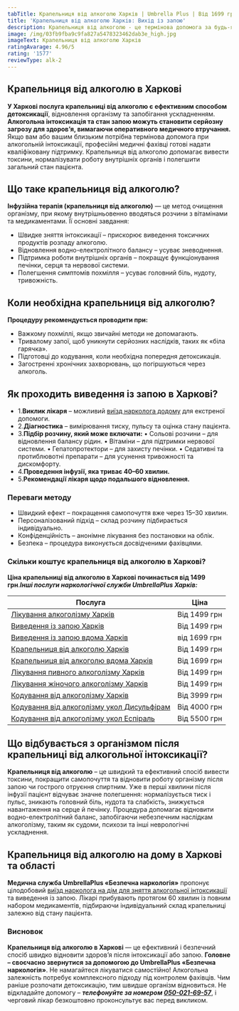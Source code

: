 ```yaml
---
tabTitle: Крапельниця від алкоголю Харків | Umbrella Plus | Від 1699 грн
title: 'Крапельниця від алкоголю Харків: Вихід із запою'
description: Крапельниця від алкоголю - це термінова допомога за будь-якої інтоксикації
image: /img/03fb9fba9c9fa827a5478323462dab3e_high.jpg
imageText: Крапельниця від алкоголю Харків
ratingAvarage: 4.96/5
rating: '1577'
reviewType: alk-2
---
```


## Крапельниця від алкоголю в Харкові

**У Харкові послуга крапельниці від алкоголю є ефективним способом детоксикації**, відновлення організму та запобігання ускладненням. **Алкогольна інтоксикація та стан запою можуть становити серйозну загрозу для здоров’я, вимагаючи оперативного медичного втручання.** Якщо вам або вашим близьким потрібна термінова допомога при алкогольній інтоксикації, професійні медичні фахівці готові надати кваліфіковану підтримку. Крапельниця від алкоголю допомагає вивести токсини, нормалізувати роботу внутрішніх органів і полегшити загальний стан пацієнта.

## Що таке крапельниця від алкоголю?

**Інфузійна терапія (крапельниця від алкоголю)** — це метод очищення організму, при якому внутрішньовенно вводяться розчини з вітамінами та медикаментами. Її основні завдання:

* Швидке зняття інтоксикації – прискорює виведення токсичних продуктів розпаду алкоголю.
* Відновлення водно-електролітного балансу – усуває зневоднення.
* Підтримка роботи внутрішніх органів – покращує функціонування печінки, серця та нервової системи.
* Полегшення симптомів похмілля – усуває головний біль, нудоту, тривожність.

## Коли необхідна крапельниця від алкоголю?

**Процедуру рекомендується проводити при:**

* Важкому похміллі, якщо звичайні методи не допомагають.
* Тривалому запої, щоб уникнути серйозних наслідків, таких як «біла гарячка».
* Підготовці до кодування, коли необхідна попередня детоксикація.
* Загостренні хронічних захворювань, що погіршуються через алкоголь.

## Як проходить виведення із запою в Харкові?

* 1.**Виклик лікаря** – можливий [виїзд нарколога додому](https://umbrella-plus.com.ua/uk/kharkiv/vivod-iz-zapoia-na-domy-kharkiv-ua/) для екстреної допомоги.
* 2.**Діагностика** – вимірювання тиску, пульсу та оцінка стану пацієнта.
* 3.**Підбір розчину, який може включати:**
  • Сольові розчини – для відновлення балансу рідин.
  • Вітаміни – для підтримки нервової системи.
  • Гепатопротектори – для захисту печінки.
  • Седативні та протиблювотні препарати – для усунення тривожності та дискомфорту.
* 4.**Проведення інфузії, яка триває 40–60 хвилин.**
* 5.**Рекомендації лікаря щодо подальшого відновлення.**

### Переваги методу

* Швидкий ефект – покращення самопочуття вже через 15–30 хвилин.
* Персоналізований підхід – склад розчину підбирається індивідуально.
* Конфіденційність – анонімне лікування без постановки на облік.
* Безпека – процедура виконується досвідченими фахівцями.

### Скільки коштує крапельниця від алкоголю в Харкові?

**Ціна крапельниці від алкоголю в Харкові починається від 1499 грн**.***Інші послуги наркологічної служби UmbrellaPlus Харків:***

| Послуга                                                                                                                             | Ціна         |
| ----------------------------------------------------------------------------------------------------------------------------------- | ------------ |
| [Лікування алкоголізму Харків](https://umbrella-plus.com.ua/uk/kharkiv/lechenie-alkogolizma-kharkiv-ua/)                            | Від 1499 грн |
| [Виведення із запою Харків](https://umbrella-plus.com.ua/uk/kharkiv/vivod-iz-zapoia-kharkiv-ua/)                                    | Від 1499 грн |
| [Виведення із запою вдома Харків](https://umbrella-plus.com.ua/uk/kharkiv/vivod-iz-zapoia-na-domy-kharkiv-ua/)                      | від 1699 грн |
| [Крапельниця від алкоголю Харків](https://umbrella-plus.com.ua/uk/kharkiv/kapelnica_ot_alkogola_kharkiv-ua/)                        | Від 1499 грн |
| [Крапельниця від алкоголю вдома Харків](https://umbrella-plus.com.ua/uk/kharkiv/kapelnica_ot_alkogola_na_domy_kharkiv_ua/)          | Від 1699 грн |
| [Лікування пивного алкоголізму Харків](https://umbrella-plus.com.ua/uk/kharkiv/lechenie-pivnogo-alkogolizma-kharkiv-ua/)            | Від 1499 грн |
| [Лікування жіночого алкоголізму Харків](https://umbrella-plus.com.ua/uk/kharkiv/lechenie-jenskogo-alkogolizma-kharkiv-ua/)          | Від 1499 грн |
| [Кодування від алкоголізму Харків](https://umbrella-plus.com.ua/uk/kharkiv/kodirovka-ot-alkogolia-kharkiv-ua/)                      | Від 3999 грн |
| [Кодування від алкоголізму укол Дисульфірам](https://umbrella-plus.com.ua/uk/kharkiv/kodirovka-ot-alkogolia-disulfiram-kharkiv-ua/) | Від 4000 грн |
| [Кодування від алкоголізму укол Еспіраль](https://umbrella-plus.com.ua/uk/kharkiv/kodirovka-ot-alkogolizma-espiarl-kharkiv-ua/)     | Від 5500 грн |

## Що відбувається з організмом після крапельниці від алкогольної інтоксикації?

**Крапельниця від алкоголю** – це швидкий та ефективний спосіб вивести токсини, покращити самопочуття та відновити роботу організму після запою чи гострого отруєння спиртним. Уже в перші хвилини після інфузії пацієнт відчуває значне полегшення: нормалізується тиск і пульс, зникають головний біль, нудота та слабкість, знижується навантаження на серце й печінку. Процедура допомагає відновити водно-електролітний баланс, запобігаючи небезпечним наслідкам алкоголізму, таким як судоми, психози та інші неврологічні ускладнення.

## Крапельниця від алкоголю на дому в Харкові та області

**Медична служба UmbrellaPlus «Безпечна наркологія»** пропонує цілодобовий [виїзд нарколога на дім для зняття алкогольної інтоксикації](https://umbrella-plus.com.ua/uk/kharkiv/kapelnica_ot_alkogola_na_domy_kharkiv_ua/) та виведення із запою. Лікарі прибувають протягом 60 хвилин із повним набором медикаментів, підбираючи індивідуальний склад крапельниці залежно від стану пацієнта.

### Висновок

**Крапельниця від алкоголю в Харкові** — це ефективний і безпечний спосіб швидко відновити здоров’я після інтоксикації або запою. **Головне – своєчасно звернутися за допомогою до UmbrellaPlus «Безпечна наркологія»**. Не намагайтеся лікуватися самостійно! Алкогольна залежність потребує комплексного підходу під контролем фахівців. Чим раніше розпочати детоксикацію, тим швидше організм відновиться. Не відкладайте допомогу – ***телефонуйте за номером [050-021-69-57](tel:0500216957)***, і черговий лікар безкоштовно проконсультує вас перед викликом.
